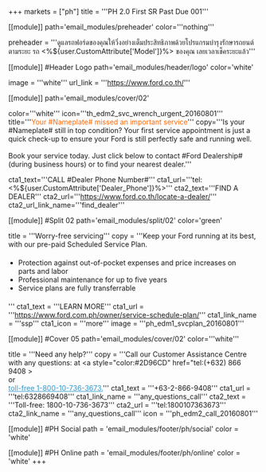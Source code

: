 +++
markets = ["ph"]
title = '''PH 2.0 First SR Past Due 001'''

[[module]]
path='email_modules/preheader'
color='''nothing'''

preheader = '''ดูแลรถฟอร์ดของคุณให้วิ่งอย่างเต็มประสิทธิภาพด้วยโปรแกรมบำรุงรักษารถยนต์ตามระยะ รถ <%${user.CustomAttribute['Model']}%> ของคุณ เลยเวลาเช็คระยะแล้ว'''

[[module]] #Header Logo
path='email_modules/header/logo'
color='white'

  image = '''white'''
  url_link = '''https://www.ford.co.th/'''

[[module]]
path='email_modules/cover/02'

color='''white'''
icon='''th_edm2_svc_wrench_urgent_20160801'''
title='''<span style="color:#ff6600;">Your #Nameplate# missed an important service</span>'''
copy='''Is your #Nameplate# still in top condition? Your first service appointment is just a quick check-up to ensure your Ford is still perfectly safe and running well.<br /><br />Book your service today. Just click below to contact #Ford Dealership# (during business hours) or to find your nearest dealer.'''

cta1_text='''CALL #Dealer Phone Number#'''
cta1_url='''tel:<%${user.CustomAttribute['Dealer_Phone']}%>'''
cta2_text='''FIND A DEALER'''
cta2_url='''https://www.ford.co.th/locate-a-dealer/'''
cta2_url_link_name='''find_dealer'''

[[module]] #Split 02
path='email_modules/split/02'
color='green'

  title = '''Worry-free servicing'''
  copy = '''Keep your Ford running at its best, with our pre-paid Scheduled Service Plan.<ul style="margin: 20px; padding: 0;"><li>Protection against out-of-pocket expenses and price increases on parts and labor</li><li>Professional maintenance for up to five years</li><li>Service plans are fully transferrable</li></ul>'''
  cta1_text = '''LEARN MORE'''
  cta1_url = '''https://www.ford.com.ph/owner/service-schedule-plan/'''
  cta1_link_name = '''ssp'''
  cta1_icon = '''more'''
  image = '''ph_edm1_svcplan_20160801'''

[[module]] #Cover 05
path='email_modules/cover/02'
color='''white'''

  title = '''Need any help?'''
  copy = '''Call our Customer Assistance Centre with any questions: at <a style="color:#2D96CD" href="tel:(+632) 866 9408 ></a><br /> or <br /> <a name="find_dealer" style="color:#2D96CD" href="https://www.ford.com.ph/locate-a-dealer/">toll-free 1-800-10-736-3673.</a>'''
  cta1_text = '''+63-2-866-9408'''
  cta1_url = '''tel:6328669408'''
  cta1_link_name = '''any_questions_call'''
  cta2_text = '''Toll-free: 1800-10-736-3673'''
  cta2_url = '''tel:1800107363673'''
  cta2_link_name = '''any_questions_call'''
  icon = '''ph_edm2_call_20160801'''

  [[module]] #PH Social
path = 'email_modules/footer/ph/social'
color = 'white'

[[module]] #PH Online
path = 'email_modules/footer/ph/online'
color = 'white'
+++

